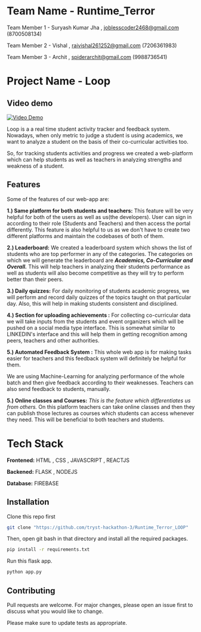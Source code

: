 # Team Name - Runtime_Terror

 Team Member 1 - Suryash Kumar Jha , joblesscoder2468@gmail.com (8700508134)
 
 Team Member 2 - Vishal , raivishal261252@gmail.com (7206361983)
 
 Team Member 3 - Archit , spiderarchit@gmail.com (9988736541)

# Project Name - Loop

## Video demo

[![Video Demo](https://cdn.pixabay.com/photo/2016/04/24/14/36/youtube-1349702__340.png)](https://www.youtube.com/watch?v=OBJV92f0kcU)

Loop is a a real time student activity tracker and feedback system.
Nowadays, when only metric to judge a student is using academics, we want to analyze a student on the basis of their co-curricular activities too.

So, for tracking students activities and progress we created a web-platform which can help students as well as teachers in analyzing strengths and weakness of a student.

## Features
Some of the features of our web-app are:

__1.)  Same platform for both students and teachers:__ This feature will be very helpful for both of the users as well as us(the developers). User can sign in according to their role (Students and Teachers) and then access the portal differently. This feature is also helpful to us as we don't have to create two different platforms and maintain the codebases of both of them.

__2.) Leaderboard:__ We created a leaderboard system which shows the list of students who are top performer in any of the categories. The categories on which we will generate the leaderboard are __*Academics, Co-Curricular and Overall.*__ This will help teachers in analyzing their students performance as well as students will also become competitive as they will try to perform better than their peers.

__3.) Daily quizzes:__ For daily monitoring of students academic progress, we will perform and record daily quizzes of the topics taught on that particular day. Also, this will help in making students consistent and disciplined.

__4.) Section for uploading achievements :__ For collecting co-curricular data we will take inputs from the students and event organizers which will be pushed on a social media type interface. This is somewhat similar to LINKEDIN's interface and this will help them in getting recognition among peers, teachers and other authorities.

__5.) Automated Feedback System :__ This whole web app is for making tasks easier for teachers and this feedback system will definitely be helpful for them. 

We are using Machine-Learning for analyzing performance of the whole batch and then give feedback according to their weaknesses. Teachers can also send feedback to students, manually. 

__5.) Online classes and Courses:__ _This is the feature which differentiates us from others._ On this platform teachers can take online classes and then they can publish those lectures as courses which students can access whenever they need. This will be beneficial to both teachers and students.

# Tech Stack
__Frontened:__ HTML , CSS , JAVASCRIPT , REACTJS

__Backened:__ FLASK , NODEJS

__Database:__ FIREBASE


## Installation

Clone this repo first

```bash
git clone "https://github.com/tryst-hackathon-3/Runtime_Terror_LOOP"
```
Then, open git bash in that directory and install all the required packages.

```bash
pip install -r requirements.txt
```

Run this flask app.

```bash
python app.py
```


## Contributing
Pull requests are welcome. For major changes, please open an issue first to discuss what you would like to change.

Please make sure to update tests as appropriate.
